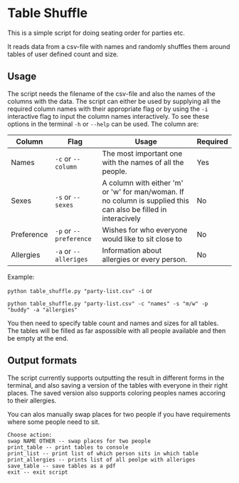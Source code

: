 # Table Shuffle

This is a simple script for doing seating order for parties etc.

It reads data from a csv-file with names and randomly shuffles them around tables of user defined count and size.

## Usage
The script needs the filename of the csv-file and also the names of the columns with the data.
The script can either be used by supplying all the required column names with their appropriate flag or by using the `-i` interactive flag to input the column names interactively.
To see these options in the terminal `-h` or `--help` can be used.
The column are:


| Column | Flag | Usage | Required |
| --- | --- | --- | --- |
| Names | `-c` or `--column` | The most important one with the names of all the people. | Yes |
| Sexes | `-s` or `--sexes`| A column with either 'm' or 'w' for man/woman. If no column is supplied this can also be filled in interacively | No |
| Preference | `-p` or `--preference` | Wishes for who everyone would like to sit close to | No |
| Allergies | `-a` or `--alleriges` | Information about allergies or every person. | No |

Example:

`python table_shuffle.py "party-list.csv" -i` or 

`python table_shuffle.py "party-list.csv" -c "names" -s "m/w" -p "buddy" -a "allergies"`

You then need to specify table count and names and sizes for all tables. The tables will be filled as far aspossible with all people available and then be empty at the end.

## Output formats
The script currently supports outputting the result in different forms in the terminal, and also saving a version of the tables with everyone in their right places. The saved version also supports coloring peoples names accoring to their allergies.

You can alos manually swap places for two people if you have requirements where some people need to sit.
```
Choose action:
swap NAME OTHER -- swap places for two people
print_table -- print tables to console
print_list -- print list of which person sits in which table
print_allergies -- prints list of all peolpe with alleriges
save_table -- save tables as a pdf
exit -- exit script
```
